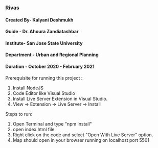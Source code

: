 ### Rivas 
#### Created By- Kalyani Deshmukh 
#### Guide - Dr. Ahoura Zandiatashbar
#### Institute- San Jose State University
#### Department - Urban and Regional Planning
#### Duration - October 2020 - February 2021

Prerequisite for running this project :
1. Install NodeJS 
2. Code Editor like Visual Studio
3. Install Live Server Extension in Visual Studio.
4. View -> Extension -> Live Server -> Install

Steps to run:
1. Open Terminal and type "npm install"
2. open index.html file
3. Right click on the code and select "Open With Live Server" option.
4. Map should open in your browser running on localhost port 5501
